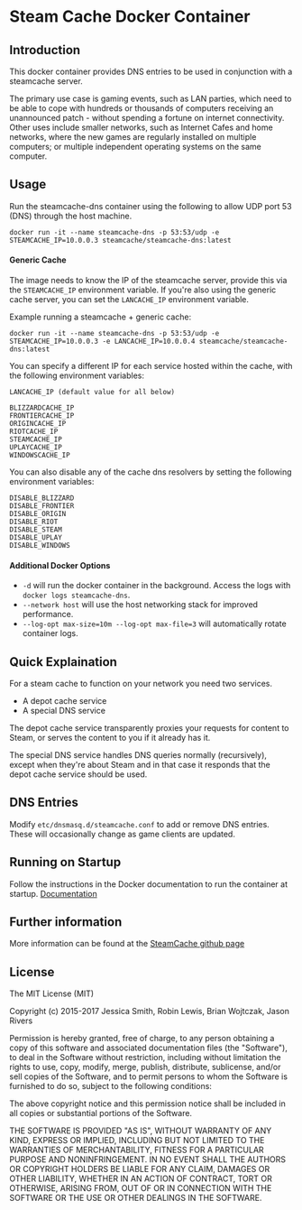 # Steam Cache Docker Container

## Introduction

This docker container provides DNS entries to be used in conjunction with a steamcache server.

The primary use case is gaming events, such as LAN parties, which need to be able to cope with hundreds or thousands of computers receiving an unannounced patch - without spending a fortune on internet connectivity. Other uses include smaller networks, such as Internet Cafes and home networks, where the new games are regularly installed on multiple computers; or multiple independent operating systems on the same computer.

## Usage

Run the steamcache-dns container using the following to allow UDP port 53 (DNS) through the host machine.

```
docker run -it --name steamcache-dns -p 53:53/udp -e STEAMCACHE_IP=10.0.0.3 steamcache/steamcache-dns:latest
```

#### Generic Cache

The image needs to know the IP of the steamcache server, provide this via the `STEAMCACHE_IP` environment variable. If you're also using the generic cache server, you can set the `LANCACHE_IP` environment variable.

Example running a steamcache + generic cache:
```
docker run -it --name steamcache-dns -p 53:53/udp -e STEAMCACHE_IP=10.0.0.3 -e LANCACHE_IP=10.0.0.4 steamcache/steamcache-dns:latest
```

You can specify a different IP for each service hosted within the cache, with the following environment variables:
```
LANCACHE_IP (default value for all below)

BLIZZARDCACHE_IP
FRONTIERCACHE_IP
ORIGINCACHE_IP
RIOTCACHE_IP
STEAMCACHE_IP
UPLAYCACHE_IP
WINDOWSCACHE_IP
```

You can also disable any of the cache dns resolvers by setting the following environment variables:
```
DISABLE_BLIZZARD
DISABLE_FRONTIER
DISABLE_ORIGIN
DISABLE_RIOT
DISABLE_STEAM
DISABLE_UPLAY
DISABLE_WINDOWS
```

#### Additional Docker Options

* `-d` will run the docker container in the background. Access the logs with `docker logs steamcache-dns`.
* `--network host` will use the host networking stack for improved performance.
* `--log-opt max-size=10m --log-opt max-file=3` will automatically rotate container logs.

## Quick Explaination

For a steam cache to function on your network you need two services.
* A depot cache service
* A special DNS service

The depot cache service transparently proxies your requests for content to Steam, or serves the content to you if it already has it.

The special DNS service handles DNS queries normally (recursively), except when they're about Steam and in that case it responds that the depot cache service should be used.

## DNS Entries

Modify `etc/dnsmasq.d/steamcache.conf` to add or remove DNS entries. These will occasionally change as game clients are updated.

## Running on Startup

Follow the instructions in the Docker documentation to run the container at startup.
[Documentation](https://docs.docker.com/engine/admin/host_integration/)

## Further information

More information can be found at the [SteamCache github page](http://steamcache.net)

## License

The MIT License (MIT)

Copyright (c) 2015-2017 Jessica Smith, Robin Lewis, Brian Wojtczak, Jason Rivers

Permission is hereby granted, free of charge, to any person obtaining a copy
of this software and associated documentation files (the "Software"), to deal
in the Software without restriction, including without limitation the rights
to use, copy, modify, merge, publish, distribute, sublicense, and/or sell
copies of the Software, and to permit persons to whom the Software is
furnished to do so, subject to the following conditions:

The above copyright notice and this permission notice shall be included in
all copies or substantial portions of the Software.

THE SOFTWARE IS PROVIDED "AS IS", WITHOUT WARRANTY OF ANY KIND, EXPRESS OR
IMPLIED, INCLUDING BUT NOT LIMITED TO THE WARRANTIES OF MERCHANTABILITY,
FITNESS FOR A PARTICULAR PURPOSE AND NONINFRINGEMENT. IN NO EVENT SHALL THE
AUTHORS OR COPYRIGHT HOLDERS BE LIABLE FOR ANY CLAIM, DAMAGES OR OTHER
LIABILITY, WHETHER IN AN ACTION OF CONTRACT, TORT OR OTHERWISE, ARISING FROM,
OUT OF OR IN CONNECTION WITH THE SOFTWARE OR THE USE OR OTHER DEALINGS IN
THE SOFTWARE.
